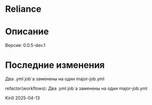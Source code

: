 # Reliance

# Описание

Версия: 0.0.5-dev.1

# Последние изменения
Два .yml job`а заменены на один major-job.yml

refactor(workflows): Два .yml job`а заменены на один major-job.yml

Kirill
2025-04-13
